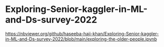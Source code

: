 # Exploring-Senior-kaggler-in-ML-and-Ds-survey-2022
https://nbviewer.org/github/haseeba-haji-khan/Exploring-Senior-kaggler-in-ML-and-Ds-survey-2022/blob/main/exploring-the-older-people.ipynb
